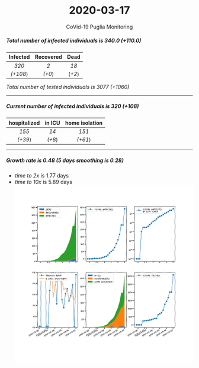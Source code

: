 <div align='center'>

# 2020-03-17
CoVid-19 Puglia Monitoring
</div>

##### Total number of infected individuals is 340.0 (+110.0)
Infected | Recovered | Dead
:---: | :---: | :---:
*320* | *2* | *18*
*(+108*) | *(+0*) | (*+2*)

*Total number of tested individuals is 3077 (+1060)*
***
##### Current number of infected individuals is 320 (+108)
hospitalized | in ICU | home isolation
:---: | :---: | :---:
*155* |*14* |*151*
*(+39*) |*(+8*) |*(+61*)
***
##### Growth rate is 0.48 (5 days smoothing is 0.28)
- *time to 2x* is 1.77 days
- *time to 10x* is 5.89 days
![stats][stats]

[stats]: stats_Puglia.png

